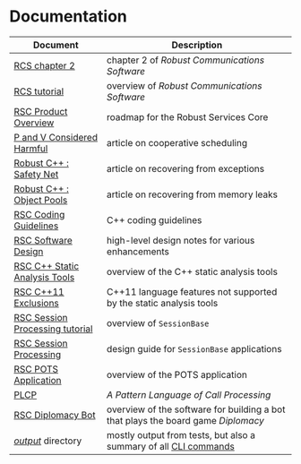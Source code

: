 # Documentation

Document | Description
-------- | -----------
[RCS chapter 2](/docs/RCS-chapter-2.pdf) | chapter 2 of _Robust Communications Software_
[RCS tutorial](/docs/RCS-tutorial.pdf) | overview of _Robust Communications Software_
[RSC Product Overview](/docs/RSC-Product-Overview.pdf) | roadmap for the Robust Services Core
[P and V Considered Harmful](https://www.codeproject.com/Articles/5246597/P-and-V-Considered-Harmful) | article on cooperative scheduling
[Robust C++ : Safety Net](https://www.codeproject.com/Articles/5165710/Robust-Cplusplus-Safety-Net) | article on recovering from exceptions
[Robust C++ : Object Pools](https://www.codeproject.com/Articles/5166096/Robust-Cplusplus-Object-Pools) | article on recovering from memory leaks
[RSC Coding Guidelines](/docs/RSC-Coding-Guidelines.md) | C++ coding guidelines
[RSC Software Design](/docs/RSC-Software-Design.pdf) | high-level design notes for various enhancements
[RSC C++ Static Analysis Tools](/docs/RSC-Cpp-Static-Analysis-Tools.md) | overview of the C++ static analysis tools
[RSC C++11 Exclusions](/docs/RSC-Cpp11-Exclusions.md) | C++11 language features not supported by the static analysis tools
[RSC Session Processing tutorial](/docs/RSC-Session-Processing-tutorial.pdf) | overview of `SessionBase`
[RSC Session Processing](/docs/RSC-Session-Processing.pdf) | design guide for `SessionBase` applications
[RSC POTS Application](/docs/RSC-POTS-Application.md) | overview of the POTS application
[PLCP](/docs/PLCP.pdf) | _A Pattern Language of Call Processing_
[RSC Diplomacy Bot](/docs/RSC-Diplomacy.md) | overview of the software for building a bot that plays the board game _Diplomacy_
[_output_](/output) directory | mostly output from tests, but also a summary of all [CLI commands](/output/help.cli.txt)
